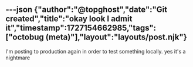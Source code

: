 ---json
{"author":"@topghost","date":"Git created","title":"okay look I admit it","timestamp":1727154662985,"tags":["octobug (meta)"],"layout":"layouts/post.njk"}
---
I&#x27;m posting to production again in order to test something locally. yes it&#x27;s a nightmare
